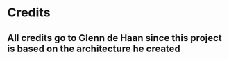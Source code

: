 # Credits

## All credits go to Glenn de Haan since this project is based on the architecture he created

